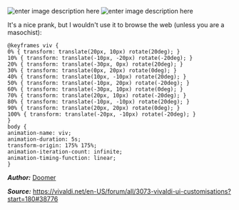 ![enter image description here](http://i.imgur.com/pHMh9ZB.png)
![enter image description here](http://i.imgur.com/Gyv92Uk.png)

It's a nice prank, but I wouldn't use it to browse the web (unless you are a masochist):

    @keyframes viv {
    0% { transform: translate(20px, 10px) rotate(20deg); }
    10% { transform: translate(-10px, -20px) rotate(-20deg); }
    20% { transform: translate(-30px, 0px) rotate(20deg); }
    30% { transform: translate(0px, 20px) rotate(0deg); }
    40% { transform: translate(10px, -10px) rotate(20deg); }
    50% { transform: translate(-10px, 20px) rotate(-20deg); }
    60% { transform: translate(-30px, 10px) rotate(0deg); }
    70% { transform: translate(20px, 10px) rotate(-20deg); }
    80% { transform: translate(-10px, -10px) rotate(20deg); }
    90% { transform: translate(20px, 20px) rotate(0deg); }
    100% { transform: translate(-20px, -10px) rotate(-20deg); }
    }
    body {
    animation-name: viv;
    animation-duration: 5s;
    transform-origin: 175% 175%;
    animation-iteration-count: infinite;
    animation-timing-function: linear;
    }

***Author:*** [Doomer](https://vivaldi.net/en-US/easysocial-dashboard/profile/60389)

***Source:*** https://vivaldi.net/en-US/forum/all/3073-vivaldi-ui-customisations?start=180#38776
